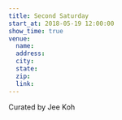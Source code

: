 ```yaml
---
title: Second Saturday
start_at: 2018-05-19 12:00:00
show_time: true
venue:
  name:
  address:
  city:
  state:
  zip:
  link:
---
```



Curated by Jee Koh